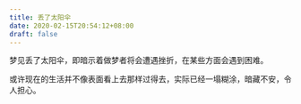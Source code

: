 ```yaml
---
title: 丢了太阳伞
date: 2020-02-15T20:54:12+08:00
draft: false
---
```


梦见丢了太阳伞，即暗示着做梦者将会遭遇挫折，在某些方面会遇到困难。

或许现在的生活并不像表面看上去那样过得去，实际已经一塌糊涂，暗藏不安，令人担心。

